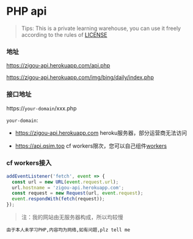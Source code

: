 # PHP api

> Tips: This is a private learning warehouse, you can use it freely according to the rules of [LICENSE](/blob/main/LICENSE)


### 地址

https://zigou-api.herokuapp.com/api.php

https://zigou-api.herokuapp.com/img/bing/daily/index.php



### 接口地址

https://`your-domain`/xxx.php

`your-domain`: 

  - https://zigou-api.herokuapp.com  heroku服务器，部分运营商无法访问

  - https://api.qsim.top cf workers限次，您可以自己组件[workers](#cf-workers接入)


### cf workers接入
``` js
addEventListener('fetch', event => {
  const url = new URL(event.request.url);
  url.hostname = 'zigou-api.herokuapp.com';
  const request = new Request(url, event.request);
  event.respondWith(fetch(request));
});
```

> 注：我的网站由无服务器构成，所以均较慢

`由于本人未学习PHP,内容均为网络,如有问题,plz tell me`
